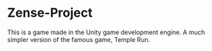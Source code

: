 # Zense-Project
This is a game made in the Unity game development engine. A much simpler version of the famous game, Temple Run.
